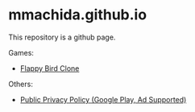 # mmachida.github.io

This repository is a github page.

Games:
- [Flappy Bird Clone](https://mmachida.github.io/FlappyBirdClone/)

Others:
- [Public Privacy Policy (Google Play, Ad Supported)](https://mmachida.github.io/PrivacyPolicyAdSupported/)
